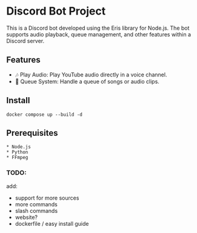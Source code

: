 # **Discord Bot Project**

This is a Discord bot developed using the Eris library for Node.js. The bot supports audio playback, queue management, and other features within a Discord server.<br/>
## **Features**

   * 🎶 Play Audio: Play YouTube audio directly in a voice channel.
   * 📜 Queue System: Handle a queue of songs or audio clips.


## **Install**
    docker compose up --build -d

## **Prerequisites**

    * Node.js
    * Python
    * FFmpeg

### **TODO:**<br/>
add:
- support for more sources
- more commands
- slash commands
- website?
- dockerfile / easy install guide
